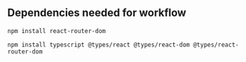 ## Dependencies needed for workflow

```
npm install react-router-dom
```
```
npm install typescript @types/react @types/react-dom @types/react-router-dom
```
